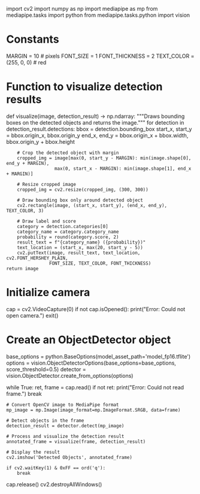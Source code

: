 import cv2
import numpy as np
import mediapipe as mp
from mediapipe.tasks import python
from mediapipe.tasks.python import vision

# Constants
MARGIN = 10  # pixels
FONT_SIZE = 1
FONT_THICKNESS = 2
TEXT_COLOR = (255, 0, 0)  # red


# Function to visualize detection results
def visualize(image, detection_result) -> np.ndarray:
    """Draws bounding boxes on the detected objects and returns the image."""
    for detection in detection_result.detections:
        bbox = detection.bounding_box
        start_x, start_y = bbox.origin_x, bbox.origin_y
        end_x, end_y = bbox.origin_x + bbox.width, bbox.origin_y + bbox.height

        # Crop the detected object with margin
        cropped_img = image[max(0, start_y - MARGIN): min(image.shape[0], end_y + MARGIN),
                      max(0, start_x - MARGIN): min(image.shape[1], end_x + MARGIN)]

        # Resize cropped image
        cropped_img = cv2.resize(cropped_img, (300, 300))

        # Draw bounding box only around detected object
        cv2.rectangle(image, (start_x, start_y), (end_x, end_y), TEXT_COLOR, 3)

        # Draw label and score
        category = detection.categories[0]
        category_name = category.category_name
        probability = round(category.score, 2)
        result_text = f"{category_name} ({probability})"
        text_location = (start_x, max(20, start_y - 5))
        cv2.putText(image, result_text, text_location, cv2.FONT_HERSHEY_PLAIN,
                    FONT_SIZE, TEXT_COLOR, FONT_THICKNESS)
    return image


# Initialize camera
cap = cv2.VideoCapture(0)
if not cap.isOpened():
    print("Error: Could not open camera.")
    exit()

# Create an ObjectDetector object
base_options = python.BaseOptions(model_asset_path='model_fp16.tflite')
options = vision.ObjectDetectorOptions(base_options=base_options, score_threshold=0.5)
detector = vision.ObjectDetector.create_from_options(options)

while True:
    ret, frame = cap.read()
    if not ret:
        print("Error: Could not read frame.")
        break

    # Convert OpenCV image to MediaPipe format
    mp_image = mp.Image(image_format=mp.ImageFormat.SRGB, data=frame)

    # Detect objects in the frame
    detection_result = detector.detect(mp_image)

    # Process and visualize the detection result
    annotated_frame = visualize(frame, detection_result)

    # Display the result
    cv2.imshow('Detected Objects', annotated_frame)

    if cv2.waitKey(1) & 0xFF == ord('q'):
        break

cap.release()
cv2.destroyAllWindows()
